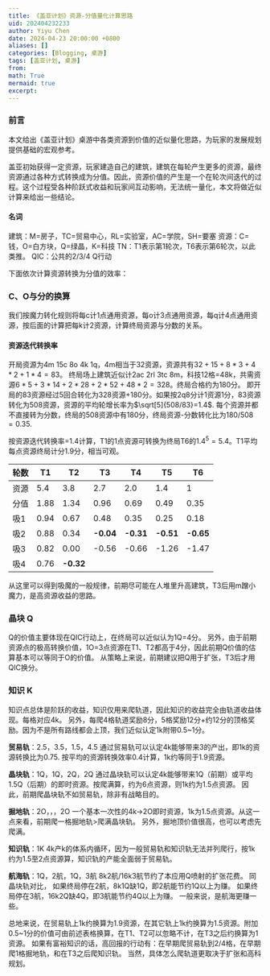 ```yaml
---
title: 《盖亚计划》资源-分值量化计算思路
uid: 202404232233
author: Yiyu Chen
date: 2024-04-23 20:00:00 +0800
aliases: []
categories: [Blogging, 桌游]
tags: [盖亚计划, 桌游]
from: 
math: True
mermaid: true
excerpt: 
---
```


### 前言
本文给出《盖亚计划》桌游中各类资源到价值的近似量化思路，为玩家的发展规划提供基础的宏观参考。

盖亚初始获得一定资源，玩家建造自己的建筑，建筑在每轮产生更多的资源，最终资源通过各种方式转换成为分值。因此，资源价值的产生是一个在轮次间迭代的过程。这个过程受各种阶跃式收益和玩家间互动影响，无法统一量化，本文将做近似计算来给出一些结论。

#### 名词
建筑：M=房子，TC=贸易中心，RL=实验室，AC=学院，SH=要塞
资源：C=钱，O=白方块，Q=绿晶，K=科技
TN：T1表示第1轮次，T6表示第6轮次，以此类推。
QIC：公共的2/3/4 Q行动

下面依次计算资源转换为分值的效率：

### C、O与分的换算
我们按魔力转化规则将每c计1点通用资源，每o计3点通用资源，每q计4点通用资源，按后面的计算把每k计2资源，计算终局资源与分数的关系。

#### 资源迭代转换率
开局资源为4m 15c 8o 4k 1q，4m相当于32资源，资源共有$32+15+8*3+4*2+1*4=83$。
终局场上建筑近似计2ac 2rl 3tc 8m，科技12格=48k，共需资源$6*5+3*14+2*28+2*52+48*2=328$。终局合格约为180分。
即开局的83资源经过5回合转化为328资源+180分。如果按2q8分计1资源1分，83资源转化为508资源，资源的平均轮增长率为$\sqrt[5]{508/83}=1.4$.
每个资源并都不直接转为分数，终局的508资源中有180分，终局资源-分数转化比为$180/508=0.35$.

按资源迭代转换率=1.4计算，T1的1点资源可转换为终局T6的$1.4^5=5.4$。T1平均每点资源终局计分1.9分，相当可观。

| 轮数  | T1   | T2        | T3        | T4        | T5        | T6        |
| --- | ---- | --------- | --------- | --------- | --------- | --------- |
| 资源  | 5.4  | 3.8       | 2.7       | 2.0       | 1.4       | 1         |
| 分值  | 1.88 | 1.34      | 0.96      | 0.69      | 0.49      | 0.35      |
| 吸1  | 0.94 | 0.67      | 0.48      | 0.35      | 0.25      | 0.18      |
| 吸2  | 0.88 | 0.34      | **-0.04** | **-0.31** | **-0.51** | **-0.65** |
| 吸3  | 0.82 | 0.00      | -0.56     | -0.66     | -1.26     | -1.47     |
| 吸4  | 0.76 | **-0.32** |           |           |           |           |
从这里可以得到吸魔的一般规律，前期尽可能在人堆里升高建筑，T3后用m蹭小魔力，是高资源收益的思路。

### 晶块 Q
Q的价值主要体现在QIC行动上，在终局可以近似认为1Q=4分。
另外，由于前期资源点的极高转换价值，1O=3点资源在T1、T2都高于4分，因此前期Q价值的估算基本可以等同于O的价值。
从策略上来说，前期建议把Q用于扩张，T3后才用QIC换分。

### 知识 K
知识点总体是阶跃的收益，知识仅用来爬轨道，因此知识的收益完全由轨道收益体现。每格对应4k。
另外，每爬4格轨道奖励8分，5格奖励12分+约12分的顶格奖励。因为不是所有路线都会上顶，我们近似认定1k附带0.5~1分。

**贸易轨**：2.5，3.5，1.5，4.5
通过贸易轨可以认定4k能够带来3的产出，即1k的资源转换比为0.75. 按平均的资源转换效率0.4计算，1k约等同于1.9资源。

**晶块轨**：1Q，1Q，2Q，2Q
通过晶块轨可以认定4k能够带来1Q（前期）或平均1.5Q（后期）的即时资源。按爬满算，约为6点资源，则1k约为1.5点资源。
因此，前期爬晶块轨不如贸易轨，除非有战略目的。

**掘地轨**：2O，，，2O
一个基本一次性的4k->2O即时资源，1k为1.5点资源。从这一点来看，前期爬一格掘地轨>爬满晶块轨。
另外，掘地顶价值很高，也可以考虑先爬满。

**知识轨**：1K
4k产k的体系内循环，因为一般贸易轨和知识轨无法并列爬行，按1k约为1.5至2点资源算，知识轨的产能全面弱于贸易轨。

**航海轨**：1Q，2航，1Q，3航
8k2航/16k3航节约了本应用Q喷射的扩张花费。
同晶块轨对比，
如果终局停在2航，8k1Q缺1Q，即2航能节约1Q以上为赚。
如果终局停在3航，16k2Q缺4Q，即3航能节约4Q以上为赚。
一般来说，是航海更赚一些。

总地来说，在贸易轨上1k约换算为1.9资源，在其它轨上1k约换算为1.5资源。附加0.5~1分的价值可由前述表格换算，在T1、T2可以忽略不计，在T3之后约换算为1资源。
如果有富裕知识的话，高回报的行动有：在早期爬贸易轨到2/4格，在早期爬1格掘地轨，和在T3之后爬知识轨。
当然，具体怎么爬轨道更取决于扩张和高科规划。
